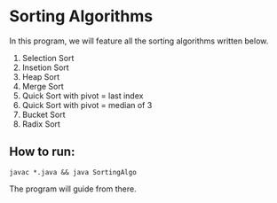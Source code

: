 # Sorting Algorithms 

In this program, we will feature all the sorting algorithms written below.  

1. Selection Sort
2. Insetion Sort
3. Heap Sort 
4. Merge Sort
5. Quick Sort with pivot = last index 
6. Quick Sort with pivot = median of 3
7. Bucket Sort
8. Radix Sort  

## How to run:

```
javac *.java && java SortingAlgo
```

The program will guide from there.




